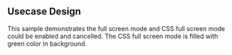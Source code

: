 ## Usecase Design

This sample demonstrates the full screen mode and CSS full screen mode could be enabled and cancelled. The CSS full screen mode is filled with green color in background.
